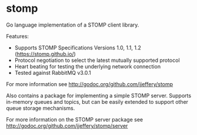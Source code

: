 stomp
=====

Go language implementation of a STOMP client library.

Features:

* Supports STOMP Specifications Versions 1.0, 1.1, 1.2 (https://stomp.github.io/)
* Protocol negotiation to select the latest mutually supported protocol
* Heart beating for testing the underlying network connection
* Tested against RabbitMQ v3.0.1

For more information see http://godoc.org/github.com/jjeffery/stomp

Also contains a package for implementing a simple STOMP server.
Supports in-memory queues and topics, but can be easily extended to
support other queue storage mechanisms.

For more information on the STOMP server package see
http://godoc.org/github.com/jjeffery/stomp/server 

